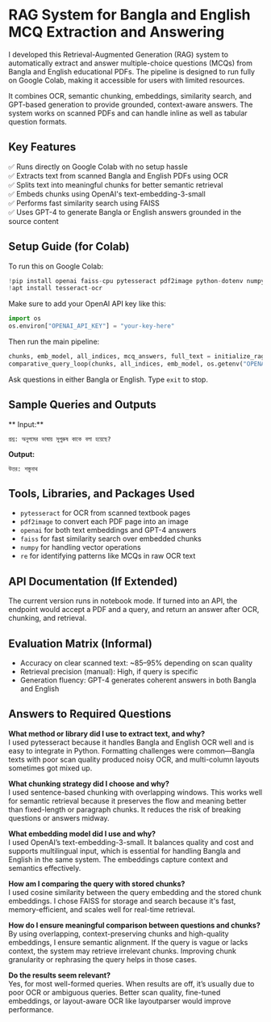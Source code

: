 # RAG System for Bangla and English MCQ Extraction and Answering

I developed this Retrieval-Augmented Generation (RAG) system to automatically extract and answer multiple-choice questions (MCQs) from Bangla and English educational PDFs. The pipeline is designed to run fully on Google Colab, making it accessible for users with limited resources.

It combines OCR, semantic chunking, embeddings, similarity search, and GPT-based generation to provide grounded, context-aware answers. The system works on scanned PDFs and can handle inline as well as tabular question formats.

## Key Features
✅ Runs directly on Google Colab with no setup hassle  
✅ Extracts text from scanned Bangla and English PDFs using OCR  
✅ Splits text into meaningful chunks for better semantic retrieval  
✅ Embeds chunks using OpenAI's text-embedding-3-small  
✅ Performs fast similarity search using FAISS  
✅ Uses GPT-4 to generate Bangla or English answers grounded in the source content

## Setup Guide (for Colab)

To run this on Google Colab:

```python
!pip install openai faiss-cpu pytesseract pdf2image python-dotenv numpy
!apt install tesseract-ocr
```

Make sure to add your OpenAI API key like this:

```python
import os
os.environ["OPENAI_API_KEY"] = "your-key-here"
```

Then run the main pipeline:

```python
chunks, emb_model, all_indices, mcq_answers, full_text = initialize_rag("yourfile.pdf", os.getenv("OPENAI_API_KEY"))
comparative_query_loop(chunks, all_indices, emb_model, os.getenv("OPENAI_API_KEY"), mcq_answers, full_text)
```

Ask questions in either Bangla or English. Type `exit` to stop.

## Sample Queries and Outputs

** Input:**

```
প্রশ্ন: অনুপমের ভাষায় সুপুরুষ কাকে বলা হয়েছে?
```

**Output:**

```
উত্তর: শস্তুনাথ
```

## Tools, Libraries, and Packages Used

- `pytesseract` for OCR from scanned textbook pages  
- `pdf2image` to convert each PDF page into an image  
- `openai` for both text embeddings and GPT-4 answers  
- `faiss` for fast similarity search over embedded chunks  
- `numpy` for handling vector operations  
- `re` for identifying patterns like MCQs in raw OCR text

## API Documentation (If Extended)

The current version runs in notebook mode. If turned into an API, the endpoint would accept a PDF and a query, and return an answer after OCR, chunking, and retrieval.

## Evaluation Matrix (Informal)

- Accuracy on clear scanned text: ~85–95% depending on scan quality  
- Retrieval precision (manual): High, if query is specific  
- Generation fluency: GPT-4 generates coherent answers in both Bangla and English

## Answers to Required Questions

**What method or library did I use to extract text, and why?**  
I used pytesseract because it handles Bangla and English OCR well and is easy to integrate in Python. Formatting challenges were common—Bangla texts with poor scan quality produced noisy OCR, and multi-column layouts sometimes got mixed up.

**What chunking strategy did I choose and why?**  
I used sentence-based chunking with overlapping windows. This works well for semantic retrieval because it preserves the flow and meaning better than fixed-length or paragraph chunks. It reduces the risk of breaking questions or answers midway.

**What embedding model did I use and why?**  
I used OpenAI’s text-embedding-3-small. It balances quality and cost and supports multilingual input, which is essential for handling Bangla and English in the same system. The embeddings capture context and semantics effectively.

**How am I comparing the query with stored chunks?**  
I used cosine similarity between the query embedding and the stored chunk embeddings. I chose FAISS for storage and search because it's fast, memory-efficient, and scales well for real-time retrieval.

**How do I ensure meaningful comparison between questions and chunks?**  
By using overlapping, context-preserving chunks and high-quality embeddings, I ensure semantic alignment. If the query is vague or lacks context, the system may retrieve irrelevant chunks. Improving chunk granularity or rephrasing the query helps in those cases.

**Do the results seem relevant?**  
Yes, for most well-formed queries. When results are off, it’s usually due to poor OCR or ambiguous queries. Better scan quality, fine-tuned embeddings, or layout-aware OCR like layoutparser would improve performance.